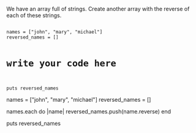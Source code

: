 We have an array full of strings.
Create another array with the
reverse of each of these strings.

<codeblock language="ruby" type="exercise" testMode="fixedInput">
<code>
names = ["john", "mary", "michael"]
reversed_names = []

# write your code here

puts reversed_names
</code>

<solution>
names = ["john", "mary", "michael"]
reversed_names = []

names.each do |name|
  reversed_names.push(name.reverse)
end

puts reversed_names
</solution>
</codeblock>